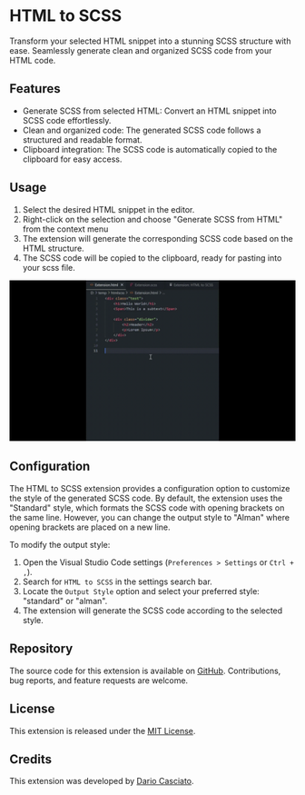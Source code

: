 # HTML to SCSS

Transform your selected HTML snippet into a stunning SCSS structure with ease. Seamlessly generate clean and organized SCSS code from your HTML code.

## Features

- Generate SCSS from selected HTML: Convert an HTML snippet into SCSS code effortlessly.
- Clean and organized code: The generated SCSS code follows a structured and readable format.
- Clipboard integration: The SCSS code is automatically copied to the clipboard for easy access.

## Usage

1. Select the desired HTML snippet in the editor.
2. Right-click on the selection and choose "Generate SCSS from HTML" from the context menu
3. The extension will generate the corresponding SCSS code based on the HTML structure.
4. The SCSS code will be copied to the clipboard, ready for pasting into your scss file.

<img src="./explanation.gif" width="800">

## Configuration

The HTML to SCSS extension provides a configuration option to customize the style of the generated SCSS code. By default, the extension uses the "Standard" style, which formats the SCSS code with opening brackets on the same line. However, you can change the output style to "Alman" where opening brackets are placed on a new line.

To modify the output style:

1. Open the Visual Studio Code settings (`Preferences > Settings` or `Ctrl + ,`).
2. Search for `HTML to SCSS` in the settings search bar.
3. Locate the `Output Style` option and select your preferred style: "standard" or "alman".
4. The extension will generate the SCSS code according to the selected style.


## Repository

The source code for this extension is available on [GitHub](https://github.com/DarioCasciato/vscode-html-to-scss). Contributions, bug reports, and feature requests are welcome.

## License

This extension is released under the [MIT License](LICENSE).

## Credits

This extension was developed by [Dario Casciato](https://github.com/DarioCasciato/).
